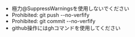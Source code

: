  - 極力@SuppressWarningsを使用しないでください
 - Prohibited: git push --no-verfify
 - Prohibited: git commit --no-verfify
 - github操作にはghコマンドを使用してください
